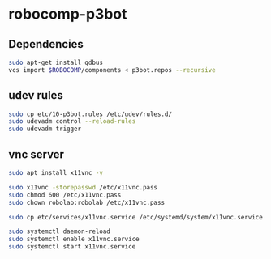 # robocomp-p3bot

## Dependencies
```bash
sudo apt-get install qdbus
vcs import $ROBOCOMP/components < p3bot.repos --recursive
```

## udev rules
```bash
sudo cp etc/10-p3bot.rules /etc/udev/rules.d/
sudo udevadm control --reload-rules
sudo udevadm trigger
```

## vnc server
```bash
sudo apt install x11vnc -y

sudo x11vnc -storepasswd /etc/x11vnc.pass
sudo chmod 600 /etc/x11vnc.pass
sudo chown robolab:robolab /etc/x11vnc.pass

sudo cp etc/services/x11vnc.service /etc/systemd/system/x11vnc.service

sudo systemctl daemon-reload
sudo systemctl enable x11vnc.service
sudo systemctl start x11vnc.service
```
